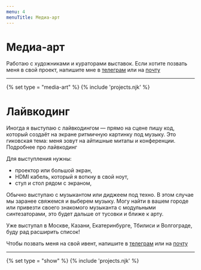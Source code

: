 ```yaml
---
menu: 4
menuTitle: Медиа-арт
---
```


# Медиа-арт

Работаю с художниками и кураторами выставок. Если хотите позвать меня в свой проект, напишите мне в [телеграм](https://t.me/ivan_dianov) или на [почту](mailto:zor667@gmail.com)

---

{% set type = "media-art" %}
{% include 'projects.njk' %}

# Лайвкодинг

Иногда я выступаю с лайвкодингом — прямо на сцене пишу код, который создаёт на экране ритмичную картинку под музыку. Это гиковская тема: меня зовут на айтишные митапы и конференции. Подробнее про лайвкодинг

Для выступления нужны:
- проектор или большой экран,
- HDMI кабель, который я воткну в свой ноут,
- стул и стол рядом с экраном,

Обычно выступаю с музыкантом или диджеем под техно. В этом случае мы заранее свяжемся и выберем музыку. Могу найти в вашем городе или привезти своего знакомого музыканта с модульными синтезаторами, это будет дальше от тусовки и ближе к арту.

Уже выступал в Москве, Казани, Екатеринбурге, Тбилиси и Волгограде, буду рад расширить список!

Чтобы позвать меня на свой ивент, напишите в [телеграм](https://t.me/ivan_dianov) или на [почту](mailto:zor667@gmail.com)

---

{% set type = "show" %}
{% include 'projects.njk' %}
